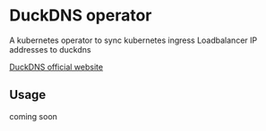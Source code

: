 # DuckDNS operator

A kubernetes operator to sync kubernetes ingress Loadbalancer IP addresses to duckdns 

[DuckDNS official website](https://www.duckdns.org/)

## Usage

coming soon
